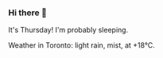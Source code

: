 ### Hi there :wave:

It's Thursday! I'm probably sleeping.

Weather in Toronto: light rain, mist, at +18°C.
